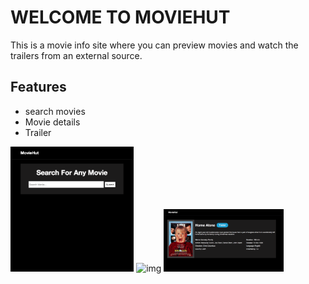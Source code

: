 # WELCOME TO MOVIEHUT
This is a movie info site where you can preview movies and watch the trailers from an external source.

## Features
* search movies  
* Movie details  
* Trailer


<img src="images/search.png" alt="img" height="200px" weight="150px">
<img src="images/searchitemy.png" alt="img" height="200px" weight="150px">
<img src="images/itemdisplay.png" alt="img" height="100px" weight="150px">
